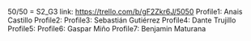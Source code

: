 50/50 = S2_G3
link: https://trello.com/b/gF2Zkr6J/5050
Profile1: Anais Castillo
Profile2:
Profile3: Sebastián Gutiérrez
Profile4: Dante Trujillo
Profile5:
Profile6: Gaspar Miño
Profile7: Benjamin Maturana




